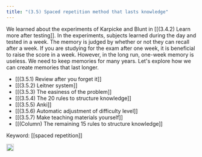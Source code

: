 ```yaml
---
title: "(3.5) Spaced repetition method that lasts knowledge"
---
```


We learned about the experiments of Karpicke and Blunt in [[(3.4.2) Learn more after testing]]. In the experiments, subjects learned during the day and tested in a week. The memory is judged by whether or not they can recall after a week. If you are studying for the exam after one week, it is beneficial to raise the score in a week. However, in the long run, one-week memory is useless. We need to keep memories for many years. Let's explore how we can create memories that last longer.

- [[(3.5.1) Review after you forget it]]
- [[(3.5.2) Leitner system]]
- [[(3.5.3) The easiness of the problem]]
- [[(3.5.4) The 20 rules to structure knowledge]]
- [[(3.5.5) Anki]]
- [[(3.5.6) Automatic adjustment of difficulty level]]
- [[(3.5.7) Make teaching materials yourself]]
- [[(Column) The remaining 15 rules to structure knowledge]]


Keyword: [[spaced repetition]]

<img src='https://scrapbox.io/api/pages/nishio-en/en/icon' alt='en.icon' height="19.5"/>